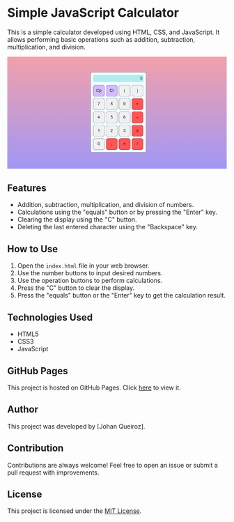 # Simple JavaScript Calculator

This is a simple calculator developed using HTML, CSS, and JavaScript. It allows performing basic operations such as addition, subtraction, multiplication, and division.

![Calculator Screenshot](assets/images/image.png)

## Features

- Addition, subtraction, multiplication, and division of numbers.
- Calculations using the "equals" button or by pressing the "Enter" key.
- Clearing the display using the "C" button.
- Deleting the last entered character using the "Backspace" key.

## How to Use

1. Open the `index.html` file in your web browser.
2. Use the number buttons to input desired numbers.
3. Use the operation buttons to perform calculations.
4. Press the "C" button to clear the display.
5. Press the "equals" button or the "Enter" key to get the calculation result.

## Technologies Used

- HTML5
- CSS3
- JavaScript

## GitHub Pages

This project is hosted on GitHub Pages. Click [here](https://johanpq.github.io/Calculator/) to view it.


## Author

This project was developed by [Johan Queiroz].

## Contribution

Contributions are always welcome! Feel free to open an issue or submit a pull request with improvements.

## License

This project is licensed under the [MIT License](LICENSE).
